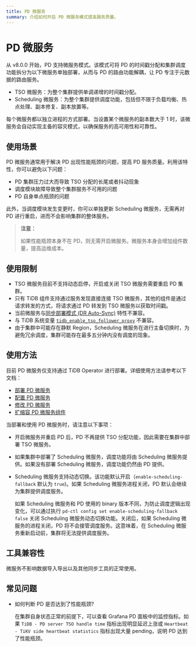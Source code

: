 ```yaml
---
title: PD 微服务
summary: 介绍如何开启 PD 微服务模式提高服务质量。
---
```


# PD 微服务

从 v8.0.0 开始，PD 支持微服务模式。该模式可将 PD 的时间戳分配和集群调度功能拆分为以下微服务单独部署，从而与 PD 的路由功能解耦，让 PD 专注于元数据的路由服务。

- TSO 微服务：为整个集群提供单调递增的时间戳分配。
- Scheduling 微服务：为整个集群提供调度功能，包括但不限于负载均衡、热点处理、副本修复、副本放置等。

每个微服务都以独立进程的方式部署。当设置某个微服务的副本数大于 1 时，该微服务会自动实现主备的容灾模式，以确保服务的高可用性和可靠性。

## 使用场景

PD 微服务通常用于解决 PD 出现性能瓶颈的问题，提高 PD 服务质量。利用该特性，你可以避免以下问题：

- PD 集群压力过大而导致 TSO 分配的长尾或者抖动现象
- 调度模块故障导致整个集群服务不可用的问题
- PD 自身单点瓶颈的问题

此外，当调度模块发生变更时，你可以单独更新 Scheduling 微服务，无需再对 PD 进行重启，进而不会影响集群的整体服务。

> **注意：**
>
> 如果性能瓶颈本身不在 PD，则无需开启微服务。微服务本身会增加组件数量，提高运维成本。

## 使用限制

- TSO 微服务目前不支持动态启停，开启或关闭 TSO 微服务需要重启 PD 集群。
- 只有 TiDB 组件支持通过服务发现直接连接 TSO 微服务，其他的组件是通过请求转发的方式，将请求通过 PD 转发到 TSO 微服务以获取时间戳。
- 当前微服务与[同步部署模式 (DR Auto-Sync)](https://docs.pingcap.com/zh/tidb/stable/two-data-centers-in-one-city-deployment) 特性不兼容。
- 与 TiDB 系统变量 [`tidb_enable_tso_follower_proxy`](https://docs.pingcap.com/zh/tidb/stable/system-variables#tidb_enable_tso_follower_proxy-从-v530-版本开始引入) 不兼容。
- 由于集群中可能存在静默 Region，Scheduling 微服务在进行主备切换时，为避免冗余调度，集群可能存在最多五分钟内没有调度的现象。

## 使用方法

目前 PD 微服务仅支持通过 TiDB Operator 进行部署。详细使用方法请参考以下文档：

- [部署 PD 微服务](configure-a-tidb-cluster.md#部署-pd-微服务)
- [配置 PD 微服务](configure-a-tidb-cluster.md#配置-pd-微服务)
- [修改 PD 微服务](modify-tidb-configuration.md#修改-pd-微服务配置)
- [扩缩容 PD 微服务组件](scale-a-tidb-cluster.md#扩缩容-pd-微服务组件)

当部署和使用 PD 微服务时，请注意以下事项：

- 开启微服务并重启 PD 后，PD 不再提供 TSO 分配功能，因此需要在集群中部署 TSO 微服务。
- 如果集群中部署了 Scheduling 微服务，调度功能将由 Scheduling 微服务提供。如果没有部署 Scheduling 微服务，调度功能仍然由 PD 提供。
- Scheduling 微服务支持动态切换。该功能默认开启（`enable-scheduling-fallback` 默认为 `true`)。如果 Scheduling 微服务进程关闭，PD 默认会继续为集群提供调度服务。

    如果 Scheduling 微服务和 PD 使用的 binary 版本不同，为防止调度逻辑出现变化，可以通过执行 `pd-ctl config set enable-scheduling-fallback false` 关闭 Scheduling 微服务动态切换功能。关闭后，如果 Scheduling 微服务的进程关闭，PD 将不会接管调度服务。这意味着，在 Scheduling 微服务重新启动前，集群将无法提供调度服务。

## 工具兼容性

微服务不影响数据导入导出以及其他同步工具的正常使用。

## 常见问题

- 如何判断 PD 是否达到了性能瓶颈?

  在集群自身状态正常的前提下，可以查看 Grafana PD 面板中的监控指标。如果 `TiDB - PD server TSO handle time` 指标出现明显延迟上涨或 `Heartbeat - TiKV side heartbeat statistics` 指标出现大量 pending，说明 PD 达到了性能瓶颈。
